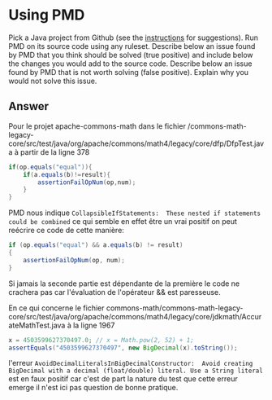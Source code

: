 # Using PMD

Pick a Java project from Github (see the [instructions](../sujet.md) for suggestions). Run PMD on its source code using any ruleset. Describe below an issue found by PMD that you think should be solved (true positive) and include below the changes you would add to the source code. Describe below an issue found by PMD that is not worth solving (false positive). Explain why you would not solve this issue.

## Answer

Pour le projet apache-commons-math dans le fichier /commons-math-legacy-core/src/test/java/org/apache/commons/math4/legacy/core/dfp/DfpTest.java à partir de la ligne 378
```java
if(op.equals("equal")){
    if(a.equals(b)!=result){
        assertionFailOpNum(op,num);
    }
}
```
PMD nous indique `CollapsibleIfStatements:	These nested if statements could be combined` ce qui semble en effet être un vrai positif on peut reécrire ce code de cette manière:

```java
if (op.equals("equal") && a.equals(b) != result)
{
    assertionFailOpNum(op, num);
}
```

Si jamais la seconde partie est dépendante de la première le code ne crachera pas car l'évaluation de l'opérateur && est paresseuse.

En ce qui concerne le fichier commons-math/commons-math-legacy-core/src/test/java/org/apache/commons/math4/legacy/core/jdkmath/AccurateMathTest.java à la ligne 1967
```java
x = 4503599627370497.0; // x = Math.pow(2, 52) + 1;
assertEquals("4503599627370497", new BigDecimal(x).toString());
```
l'erreur `AvoidDecimalLiteralsInBigDecimalConstructor:	Avoid creating BigDecimal with a decimal (float/double) literal. Use a String literal` est en faux positif car c'est de part la nature du test que cette erreur emerge il n'est ici pas question de bonne pratique.
